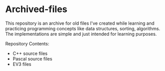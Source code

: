 # Archived-files
This repository is an archive for old files I've created while learning and practicing programming concepts like data structures, sorting, algorithms.
The implementations are simple and just intended for learning purposes.

Repository Contents:
- C++ source files
- Pascal source files
- EV3 files
